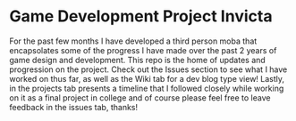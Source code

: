# Game Development Project Invicta
For the past few months I have developed a third person moba that encapsolates some of the progress I have made over the past 2 years of game design and development. This repo is the home of updates and progression on the project. Check out the Issues section to see what I have worked on thus far, as well as the Wiki tab for a dev blog type view! Lastly, in the projects tab presents a timeline that I followed closely while working on it as a final project in college and of course please feel free to leave feedback in the issues tab, thanks!

